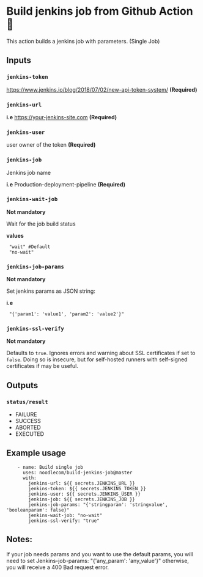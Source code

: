 # Build jenkins job from Github Action :rocket:

This action builds a jenkins job with parameters. (Single Job)

## Inputs

### `jenkins-token`
https://www.jenkins.io/blog/2018/07/02/new-api-token-system/
**(Required)**
 
### `jenkins-url`
**i.e** https://your-jenkins-site.com
**(Required)** 

### `jenkins-user`
user owner of the token
**(Required)** 

### `jenkins-job`
Jenkins job name

**i.e** Production-deployment-pipeline
**(Required)** 

### `jenkins-wait-job`
**Not mandatory**

Wait for the job build status

**values**
```
 "wait" #Default
 "no-wait"
``` 

### `jenkins-job-params`

**Not mandatory**

Set jenkins params as JSON string:  

**i.e**
```
 "{'param1': 'value1', 'param2': 'value2'}"
``` 

### `jenkins-ssl-verify`

**Not mandatory**

Defaults to `true`. Ignores errors and warning about SSL certificates if set to `false`.
Doing so is insecure, but for self-hosted runners with self-signed certificates if may be useful.

## Outputs

###  `status/result`

* FAILURE
* SUCCESS
* ABORTED
* EXECUTED


## Example usage
```
    - name: Build single job
      uses: noodlecom/build-jenkins-job@master
      with:
        jenkins-url: ${{ secrets.JENKINS_URL }}
        jenkins-token: ${{ secrets.JENKINS_TOKEN }}
        jenkins-user: ${{ secrets.JENKINS_USER }}
        jenkins-job: ${{ secrets.JENKINS_JOB }}
        jenkins-job-params: "{'stringparam': 'stringvalue', 'booleanparam': false}"
        jenkins-wait-job: "no-wait"
        jenkins-ssl-verify: "true"
```

## Notes:
If your job needs params and you want to use the default params, you will need to set Jenkins-job-params: "{'any_param': 'any_value'}"
otherwise, you will receive a 400 Bad request error.
